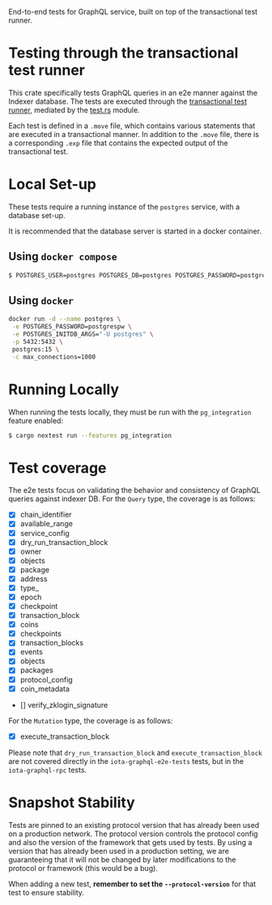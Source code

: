 End-to-end tests for GraphQL service, built on top of the transactional test
runner.

# Testing through the transactional test runner

This crate specifically tests GraphQL queries in an e2e manner against the Indexer database.
The tests are executed through the [transactional test runner](../iota-transactional-test-runner), mediated by the [test.rs](tests/tests.rs) module.

Each test is defined in a `.move` file, which contains various statements that are executed in a transactional manner.
In addition to the `.move` file, there is a corresponding `.exp` file that contains the expected output of the transactional test.

# Local Set-up

These tests require a running instance of the `postgres` service, with a
database set-up.

It is recommended that the database server is started in a docker container.

## Using `docker compose`

```sh
$ POSTGRES_USER=postgres POSTGRES_DB=postgres POSTGRES_PASSWORD=postgrespw POSTGRES_INITDB_ARGS="-U postgres" docker compose -f docker/pg-services-local/docker-compose.yaml up -d postgres
```

## Using `docker`

```sh
docker run -d --name postgres \
 -e POSTGRES_PASSWORD=postgrespw \
 -e POSTGRES_INITDB_ARGS="-U postgres" \
 -p 5432:5432 \
 postgres:15 \
 -c max_connections=1000
```

# Running Locally

When running the tests locally, they must be run with the `pg_integration`
feature enabled:

```sh
$ cargo nextest run --features pg_integration
```

# Test coverage

The e2e tests focus on validating the behavior and consistency of GraphQL queries against indexer DB.
For the `Query` type, the coverage is as follows:

- [x] chain_identifier
- [x] available_range
- [x] service_config
- [x] dry_run_transaction_block
- [x] owner
- [x] objects
- [x] package
- [x] address
- [x] type_
- [x] epoch
- [x] checkpoint
- [x] transaction_block
- [x] coins
- [x] checkpoints
- [x] transaction_blocks
- [x] events
- [x] objects
- [x] packages
- [x] protocol_config
- [x] coin_metadata
- [] verify_zklogin_signature

For the `Mutation` type, the coverage is as follows:

- [x] execute_transaction_block

Please note that `dry_run_transaction_block` and `execute_transaction_block` are not covered directly in the `iota-graphql-e2e-tests` tests, but in the `iota-graphql-rpc` tests.

# Snapshot Stability

Tests are pinned to an existing protocol version that has already been used on a
production network. The protocol version controls the protocol config and also
the version of the framework that gets used by tests. By using a version that
has already been used in a production setting, we are guaranteeing that it will
not be changed by later modifications to the protocol or framework (this would
be a bug).

When adding a new test, **remember to set the `--protocol-version`** for that
test to ensure stability.
